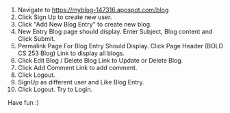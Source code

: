 1)	Navigate to https://myblog-147316.appspot.com/blog
2)	Click Sign Up to create new user.
3)	Click "Add New Blog Entry" to create new blog.
4)	New Entry Blog page should display. Enter Subject, Blog content and Click Submit.
5)	Permalink Page For Blog Entry Should Display. Click Page Header (BOLD CS 253 Blog) Link to display all blogs.
6)	Click Edit Blog / Delete Blog Link to Update or Delete Blog.
7)	Click Add Comment Link to add comment.
8)	Click Logout.
9)	SignUp as different user and Like Blog Entry.
10)	Click Logout. Try to Login.

Have fun :)

